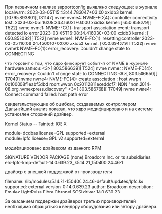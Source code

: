 При первичном анализе supportconfig выявлено следующее:
в журнале localwarn:
2023-03-05T15:43:44.783047+03:00 xxidb3 kernel: [10795.893801][T31147] nvme nvme4: NVME-FC{4}: controller connectivity lost.
2023-03-05T16:08:24.416021+03:00 xxidb3 kernel: [  650.858079][  T522] nvme nvme1: NVME-FC{1}: transport association event: transport detected io error
2023-03-05T16:08:24.416030+03:00 xxidb3 kernel: [  650.858082][  T522] nvme nvme1: NVME-FC{1}: resetting controller
2023-03-05T16:08:24.456010+03:00 xxidb3 kernel: [  650.894379][  T522] nvme nvme1: NVME-FC{1}: error_recovery: Couldn't change state to CONNECTING

что горовит о том, что ядро фиксирует события от NVME
в журнале hardware записи:
<3>[  803.586639][  T524] nvme nvme4: NVME-FC{4}: error_recovery: Couldn't change state to CONNECTING
<6>[  803.586650][ T7049] nvme nvme4: NVME-FC{4}: create association : host wwpn 0x100008f1eabf3dbd  rport wwpn 0x20112811eceddcf7: NQN "nqn.2014-08.org.nvmexpress.discovery"
<3>[  803.586768][ T7049] nvme nvme4: Connect command failed: host path error

свидетельствующие об ошибках, создаваемых контроллером
Дальнейший анализ показал, что ядро модифицировано и на системе установлен сторонний драйвер.

Kernel Status -- Tainted:            IOE  X   
  
module=dcdbas             license=GPL               supported=external       
module=lpfc               license=GPL v2            supported=external       

модифицировано драйвером из данного RPM

SIGNATURE         VENDOR                                PACKAGE
(none)        Broadcom Inc. or its subsidiaries       elx-lpfc-kmp-default-14.0.639.23_k5.14.21_150400.24.46-1

драйвер с внешней поддержкой от производителя 

filename:       /lib/modules/5.14.21-150400.24.46-default/updates/lpfc.ko
supported:      external
version:        0:14.0.639.23
author:         Broadcom
description:    Emulex LightPulse Fibre Channel SCSI driver 14.0.639.23

За оказанием поддержки драйверов третьих производителей необходимо обращаться к вендору оборудования или автору драйвера.

